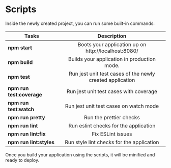 # Scripts

Inside the newly created project, you can run some built-in commands:

| Tasks                     |                        Description                        |
|---------------------------|:---------------------------------------------------------:|
| **npm start**             |    Boots your application up on http://localhost:8080/    |
| **npm build**             |        Builds your application in production mode.        |
| **npm test**              | Run jest unit test cases of the newly created application |
| **npm run test:coverage** |          Run jest unit test cases with coverage           |
| **npm run test:watch**    |          Run jest unit test cases on watch mode           |
| **npm run pretty**        |                  Run the prettier checks                  |
| **npm run lint**          |           Run eslint checks for the application           |
| **npm run lint:fix**      |                     Fix ESLint issues                     |
| **npm run lint:styles**   |         Run style lint checks for the application         |

Once you build your application using the scripts, it will be minified and ready to deploy.
